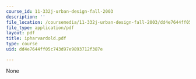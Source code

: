 ```yaml
---
course_id: 11-332j-urban-design-fall-2003
description: ''
file_location: /coursemedia/11-332j-urban-design-fall-2003/dd4e7644ff05c743d97e9893712f387e_ipharvardold.pdf
file_type: application/pdf
layout: pdf
title: ipharvardold.pdf
type: course
uid: dd4e7644ff05c743d97e9893712f387e

---
```

None